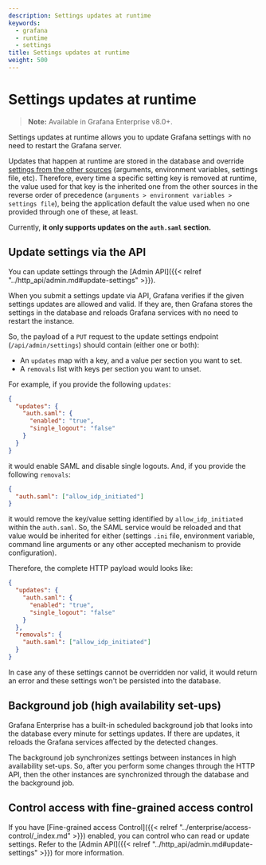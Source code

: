 ```yaml
---
description: Settings updates at runtime
keywords:
  - grafana
  - runtime
  - settings
title: Settings updates at runtime
weight: 500
---
```


# Settings updates at runtime

> **Note:** Available in Grafana Enterprise v8.0+.

Settings updates at runtime allows you to update Grafana settings with no need to restart the Grafana server.

Updates that happen at runtime are stored in the database and override
[settings from the other sources](https://grafana.com/docs/grafana/latest/administration/configuration/)
(arguments, environment variables, settings file, etc). Therefore, every time a specific setting key is removed at runtime,
the value used for that key is the inherited one from the other sources in the reverse order of precedence
(`arguments > environment variables > settings file`), being the application default the value used when no one provided
through one of these, at least.

Currently, **it only supports updates on the `auth.saml` section.**

## Update settings via the API

You can update settings through the [Admin API]({{< relref "../http_api/admin.md#update-settings" >}}).

When you submit a settings update via API, Grafana verifies if the given settings updates are allowed and valid. If they are, then Grafana stores the settings in the database and reloads
Grafana services with no need to restart the instance.

So, the payload of a `PUT` request to the update settings endpoint (`/api/admin/settings`)
should contain (either one or both):

- An `updates` map with a key, and a value per section you want to set.
- A `removals` list with keys per section you want to unset.

For example, if you provide the following `updates`:

```json
{
  "updates": {
    "auth.saml": {
      "enabled": "true",
      "single_logout": "false"
    }
  }
}
```

it would enable SAML and disable single logouts. And, if you provide the following `removals`:

```json
{
  "auth.saml": ["allow_idp_initiated"]
}
```

it would remove the key/value setting identified by `allow_idp_initiated` within the `auth.saml`.
So, the SAML service would be reloaded and that value would be inherited for either (settings `.ini` file,
environment variable, command line arguments or any other accepted mechanism to provide configuration).

Therefore, the complete HTTP payload would looks like:

```json
{
  "updates": {
    "auth.saml": {
      "enabled": "true",
      "single_logout": "false"
    }
  },
  "removals": {
    "auth.saml": ["allow_idp_initiated"]
  }
}
```

In case any of these settings cannot be overridden nor valid, it would return an error and these settings
won't be persisted into the database.

## Background job (high availability set-ups)

Grafana Enterprise has a built-in scheduled background job that looks into the database every minute for
settings updates. If there are updates, it reloads the Grafana services affected by the detected changes.

The background job synchronizes settings between instances in high availability set-ups. So, after you perform some changes through the
HTTP API, then the other instances are synchronized through the database and the background job.

## Control access with fine-grained access control

If you have [Fine-grained access Control]({{< relref "../enterprise/access-control/_index.md" >}}) enabled, you can control who can read or update settings.
Refer to the [Admin API]({{< relref "../http_api/admin.md#update-settings" >}}) for more information.
